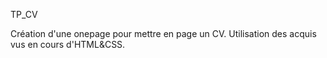 TP_CV

Création d'une onepage pour mettre en page un CV.
Utilisation des acquis vus en cours d'HTML&CSS.
